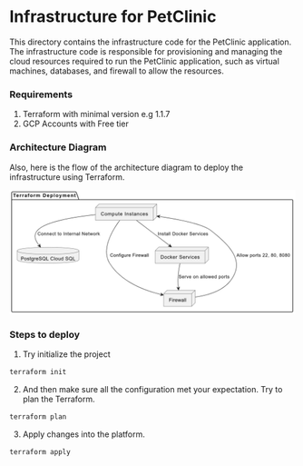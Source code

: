 # Infrastructure for PetClinic

This directory contains the infrastructure code for the PetClinic application. The infrastructure code is responsible for provisioning and managing the cloud resources required to run the PetClinic application, such as virtual machines, databases, and firewall to allow the resources.

### Requirements

1. Terraform with minimal version e.g 1.1.7
2. GCP Accounts with Free tier

### Architecture Diagram
Also, here is the flow of the architecture diagram to deploy the infrastructure using Terraform.

![Architecture diagram](./assets/terraform-deployment.png)

### Steps to deploy

1. Try initialize the project

```sh
terraform init
```

2. And then make sure all the configuration met your expectation. Try to plan the Terraform.

```sh
terraform plan
```

3. Apply changes into the platform.

```sh
terraform apply
```